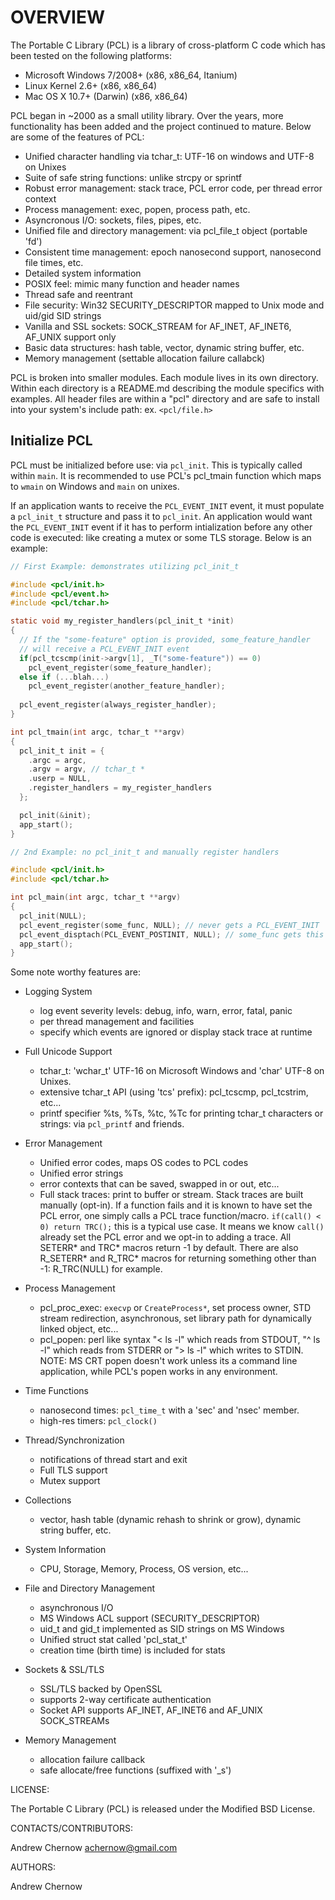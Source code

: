 
# OVERVIEW

The Portable C Library (PCL) is a library of cross-platform C code which has been tested on the 
following platforms:

  * Microsoft Windows 7/2008+ (x86, x86_64, Itanium)
  * Linux Kernel 2.6+         (x86, x86_64)
  * Mac OS X 10.7+ (Darwin)   (x86, x86_64)

PCL began in ~2000 as a small utility library. Over the years, more functionality has been added
and the project continued to mature. Below are some of the features of PCL:

  * Unified character handling via tchar_t: UTF-16 on windows and UTF-8 on Unixes
  * Suite of safe string functions: unlike strcpy or sprintf
  * Robust error management: stack trace, PCL error code, per thread error context
  * Process management: exec, popen, process path, etc.
  * Asyncronous I/O: sockets, files, pipes, etc. 
  * Unified file and directory management: via pcl_file_t object (portable 'fd')  
  * Consistent time management: epoch nanosecond support, nanosecond file times, etc.
  * Detailed system information  
  * POSIX feel: mimic many function and header names
  * Thread safe and reentrant
  * File security: Win32 SECURITY_DESCRIPTOR mapped to Unix mode and uid/gid SID strings  
  * Vanilla and SSL sockets: SOCK_STREAM for AF_INET, AF_INET6, AF_UNIX support only   
  * Basic data structures: hash table, vector, dynamic string buffer, etc.
  * Memory management (settable allocation failure callabck)

PCL is broken into smaller modules. Each module lives in its own directory. Within each directory
is a README.md describing the module specifics with examples. All header files are within a
"pcl" directory and are safe to install into your system's include path: ex. `<pcl/file.h>`

## Initialize PCL
PCL must be initialized before use: via `pcl_init`. This is typically called within `main`. 
It is recommended to use PCL's pcl_tmain function which maps to `wmain` on Windows and
`main` on unixes.

If an application wants to receive the `PCL_EVENT_INIT` event, it must populate a `pcl_init_t`
structure and pass it to `pcl_init`. An application would want the `PCL_EVENT_INIT` event if
it has to perform intialization before any other code is executed: like creating a mutex
or some TLS storage.  Below is an example:

```c
// First Example: demonstrates utilizing pcl_init_t

#include <pcl/init.h>
#include <pcl/event.h>
#include <pcl/tchar.h>

static void my_register_handlers(pcl_init_t *init)
{
  // If the "some-feature" option is provided, some_feature_handler 
  // will receive a PCL_EVENT_INIT event
  if(pcl_tcscmp(init->argv[1], _T("some-feature")) == 0)
    pcl_event_register(some_feature_handler);
  else if (...blah...)
    pcl_event_register(another_feature_handler);
  
  pcl_event_register(always_register_handler);
}

int pcl_tmain(int argc, tchar_t **argv)
{
  pcl_init_t init = {
    .argc = argc,
    .argv = argv, // tchar_t *
    .userp = NULL,
    .register_handlers = my_register_handlers
  };

  pcl_init(&init);
  app_start();
}

// 2nd Example: no pcl_init_t and manually register handlers

#include <pcl/init.h>
#include <pcl/tchar.h>

int pcl_main(int argc, tchar_t **argv)
{		
  pcl_init(NULL);
  pcl_event_register(some_func, NULL); // never gets a PCL_EVENT_INIT
  pcl_event_disptach(PCL_EVENT_POSTINIT, NULL); // some_func gets this event
  app_start();
}
```

Some note worthy features are:

  * Logging System
    * log event severity levels: debug, info, warn, error, fatal, panic
    * per thread management and facilities
    * specify which events are ignored or display stack trace at runtime

  * Full Unicode Support
    * tchar_t: 'wchar_t' UTF-16 on Microsoft Windows and 'char' UTF-8 on Unixes.
    * extensive tchar_t API (using 'tcs' prefix): pcl_tcscmp, pcl_tcstrim, etc...
    * printf specifier %ts, %Ts, %tc, %Tc for printing tchar_t characters
      or strings: via `pcl_printf` and friends.

  * Error Management
    * Unified error codes, maps OS codes to PCL codes
    * Unified error strings
    * error contexts that can be saved, swapped in or out, etc...
    * Full stack traces: print to buffer or stream. Stack traces are built manually (opt-in). 
      If a function fails and it is known to have set the PCL error, one simply calls
      a PCL trace function/macro. `if(call() < 0) return TRC();` this is a typical 
      use case. It means we know `call()` already set the PCL error and we opt-in to adding
      a trace. All SETERR* and TRC* macros return -1 by default. There are also R_SETERR*
      and R_TRC* macros for returning something other than -1: R_TRC(NULL) for example. 

  * Process Management
    * pcl_proc_exec: `execvp` or `CreateProcess*`, set process owner, STD
      stream redirection, asynchronous, set library path for dynamically
      linked object, etc...
    * pcl_popen: perl like syntax "< ls -l" which reads from STDOUT, "^ ls -l"
      which reads from STDERR or "> ls -l" which writes to STDIN. NOTE: MS
      CRT popen doesn't work unless its a command line application, while PCL's
      popen works in any environment.

  * Time Functions
    * nanosecond times: `pcl_time_t` with a 'sec' and 'nsec' member.
    * high-res timers: `pcl_clock()`

  * Thread/Synchronization
    * notifications of thread start and exit
    * Full TLS support
    * Mutex support

  * Collections
    * vector, hash table (dynamic rehash to shrink or grow), dynamic string buffer, etc.

  * System Information
    * CPU, Storage, Memory, Process, OS version, etc...

  * File and Directory Management
    * asynchronous I/O
    * MS Windows ACL support (SECURITY_DESCRIPTOR)
    * uid_t and gid_t implemented as SID strings on MS Windows
    * Unified struct stat called 'pcl_stat_t'
    * creation time (birth time) is included for stats 

  * Sockets & SSL/TLS
    * SSL/TLS backed by OpenSSL
    * supports 2-way certificate authentication
    * Socket API supports AF_INET, AF_INET6 and AF_UNIX SOCK_STREAMs

  * Memory Management
    * allocation failure callback
    * safe allocate/free functions (suffixed with '_s')


LICENSE:

The Portable C Library (PCL) is released under the Modified BSD License.


CONTACTS/CONTRIBUTORS:

Andrew Chernow <achernow@gmail.com>


AUTHORS:

Andrew Chernow
